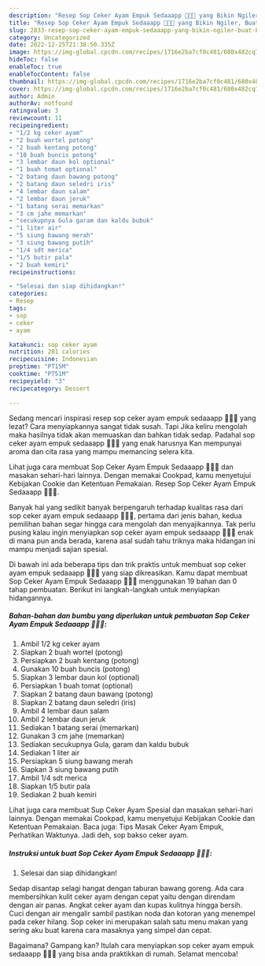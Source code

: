 ```yaml
---
description: "Resep Sop Ceker Ayam Empuk Sedaaapp 🤤🤤🤤 yang Bikin Ngiler, Buat Buka Puasa Lezat Sekali"
title: "Resep Sop Ceker Ayam Empuk Sedaaapp 🤤🤤🤤 yang Bikin Ngiler, Buat Buka Puasa Lezat Sekali"
slug: 2833-resep-sop-ceker-ayam-empuk-sedaaapp-yang-bikin-ngiler-buat-buka-puasa-lezat-sekali
category: Uncategorized
date: 2022-12-25T21:38:50.335Z
image: https://img-global.cpcdn.com/recipes/1716e2ba7cf0c481/680x482cq70/sop-ceker-ayam-empuk-sedaaapp-foto-resep-utama.jpg
hideToc: false
enableToc: true
enableTocContent: false
thumbnail: https://img-global.cpcdn.com/recipes/1716e2ba7cf0c481/680x482cq70/sop-ceker-ayam-empuk-sedaaapp-foto-resep-utama.jpg
cover: https://img-global.cpcdn.com/recipes/1716e2ba7cf0c481/680x482cq70/sop-ceker-ayam-empuk-sedaaapp-foto-resep-utama.jpg
author: Admin
authorAv: notfound
ratingvalue: 3
reviewcount: 11
recipeingredient:
- "1/2 kg ceker ayam"
- "2 buah wortel potong"
- "2 buah kentang potong"
- "10 buah buncis potong"
- "3 lembar daun kol optional"
- "1 buah tomat optional"
- "2 batang daun bawang potong"
- "2 batang daun seledri iris"
- "4 lembar daun salam"
- "2 lembar daun jeruk"
- "1 batang serai memarkan"
- "3 cm jahe memarkan"
- "secukupnya Gula garam dan kaldu bubuk"
- "1 liter air"
- "5 siung bawang merah"
- "3 siung bawang putih"
- "1/4 sdt merica"
- "1/5 butir pala"
- "2 buah kemiri"
recipeinstructions:

- "Selesai dan siap dihidangkan!"
categories:
- Resep
tags:
- sop
- ceker
- ayam

katakunci: sop ceker ayam 
nutrition: 281 calories
recipecuisine: Indonesian
preptime: "PT15M"
cooktime: "PT51M"
recipeyield: "3"
recipecategory: Dessert

---
```



Sedang mencari inspirasi resep sop ceker ayam empuk sedaaapp 🤤🤤🤤 yang lezat? Cara menyiapkannya sangat tidak susah. Tapi Jika keliru mengolah maka hasilnya tidak akan memuaskan dan bahkan tidak sedap. Padahal sop ceker ayam empuk sedaaapp 🤤🤤🤤 yang enak harusnya Kan mempunyai aroma dan cita rasa yang mampu memancing selera kita.


Lihat juga cara membuat Sop Ceker Ayam Empuk Sedaaapp 🤤🤤🤤 dan masakan sehari-hari lainnya. Dengan memakai Cookpad, kamu menyetujui Kebijakan Cookie dan Ketentuan Pemakaian. Resep Sop Ceker Ayam Empuk Sedaaapp 🤤🤤🤤.

Banyak hal yang sedikit banyak berpengaruh terhadap kualitas rasa dari sop ceker ayam empuk sedaaapp 🤤🤤🤤, pertama dari jenis bahan, kedua pemilihan bahan segar hingga cara mengolah dan menyajikannya. Tak perlu pusing kalau ingin menyiapkan sop ceker ayam empuk sedaaapp 🤤🤤🤤 enak di mana pun anda berada, karena asal sudah tahu triknya maka hidangan ini mampu menjadi sajian spesial.


Di bawah ini ada beberapa tips dan trik praktis untuk membuat sop ceker ayam empuk sedaaapp 🤤🤤🤤 yang siap dikreasikan. Kamu dapat membuat Sop Ceker Ayam Empuk Sedaaapp 🤤🤤🤤 menggunakan 19 bahan dan 0 tahap pembuatan. Berikut ini langkah-langkah untuk menyiapkan hidangannya.

<!--inarticleads1-->

##### Bahan-bahan dan bumbu yang diperlukan untuk pembuatan Sop Ceker Ayam Empuk Sedaaapp 🤤🤤🤤:

1. Ambil 1/2 kg ceker ayam
1. Siapkan 2 buah wortel (potong)
1. Persiapkan 2 buah kentang (potong)
1. Gunakan 10 buah buncis (potong)
1. Siapkan 3 lembar daun kol (optional)
1. Persiapkan 1 buah tomat (optional)
1. Siapkan 2 batang daun bawang (potong)
1. Siapkan 2 batang daun seledri (iris)
1. Ambil 4 lembar daun salam
1. Ambil 2 lembar daun jeruk
1. Sediakan 1 batang serai (memarkan)
1. Gunakan 3 cm jahe (memarkan)
1. Sediakan secukupnya Gula, garam dan kaldu bubuk
1. Sediakan 1 liter air
1. Persiapkan 5 siung bawang merah
1. Siapkan 3 siung bawang putih
1. Ambil 1/4 sdt merica
1. Siapkan 1/5 butir pala
1. Sediakan 2 buah kemiri


Lihat juga cara membuat Sup Ceker Ayam Spesial dan masakan sehari-hari lainnya. Dengan memakai Cookpad, kamu menyetujui Kebijakan Cookie dan Ketentuan Pemakaian. Baca juga: Tips Masak Ceker Ayam Empuk, Perhatikan Waktunya. Jadi deh, sop bakso ceker ayam. 

<!--inarticleads2-->

##### Instruksi untuk buat Sop Ceker Ayam Empuk Sedaaapp 🤤🤤🤤:


1. Selesai dan siap dihidangkan!

Sedap disantap selagi hangat dengan taburan bawang goreng. Ada cara membersihkan kulit ceker ayam dengan cepat yaitu dengan direndam dengan air panas. Angkat ceker ayam dan kupas kulitnya hingga bersih. Cuci dengan air mengalir sambil pastikan noda dan kotoran yang menempel pada ceker hilang. Sop ceker ini merupakan salah satu menu makan yang sering aku buat karena cara masaknya yang simpel dan cepat. 

Bagaimana? Gampang kan? Itulah cara menyiapkan sop ceker ayam empuk sedaaapp 🤤🤤🤤 yang bisa anda praktikkan di rumah. Selamat mencoba!
